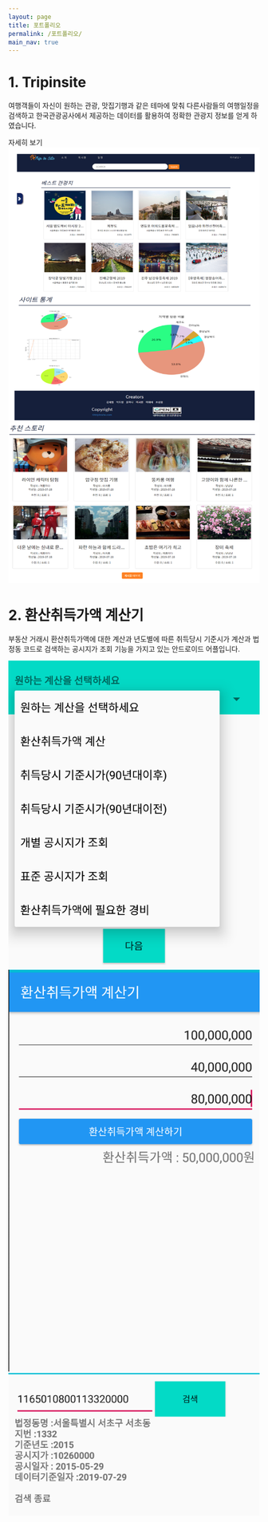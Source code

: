 ```yaml
---
layout: page
title: 포트폴리오
permalink: /포트폴리오/
main_nav: true
---
```


<h1>1. Tripinsite</h1>
<p>
여행객들이 자신이 원하는 관광, 맛집기행과 같은 테마에 맞춰 다른사람들의 여행일정을 검색하고 한국관광공사에서 제공하는 데이터를 활용하여 정확한 관광지 정보를 얻게 하였습니다.</p>
<div class="mix react" data-my-order="1" style="display: inline-block;" data-bound>
<div>
  <div class="card"></div>
  <div class="text"></div>
  <div class="button" id="tripinsite">자세히 보기</div>
  </div>
  </div>
<img src="/assets/portfolio_img2.jpg" />
<img src="/assets/portfolio_img1.jpg" />
<h1>2. 환산취득가액 계산기</h1>

<p>부동산 거래시 환산취득가액에 대한 계산과 년도별에 따른 취득당시 기준시가 계산과 법정동 코드로 검색하는 공시지가 조회 기능을 가지고 있는 안드로이드 어플입니다. </p>
<img src="/assets/myportfolio_img1.jpg" />
<img src="/assets/myportfolio_img2.jpg" />
<img src="/assets/myportfolio_img3.jpg" />
